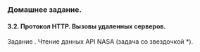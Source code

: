 ### Домашнее задание.

#### 3.2. Протокол HTTP. Вызовы удаленных серверов.

Задание . Чтение данных API NASA (задача со звездочкой *).

